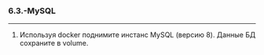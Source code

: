 ### 6.3.-MySQL </br>
----------------
1. Используя docker поднимите инстанс MySQL (версию 8). Данные БД сохраните в volume. </br>
